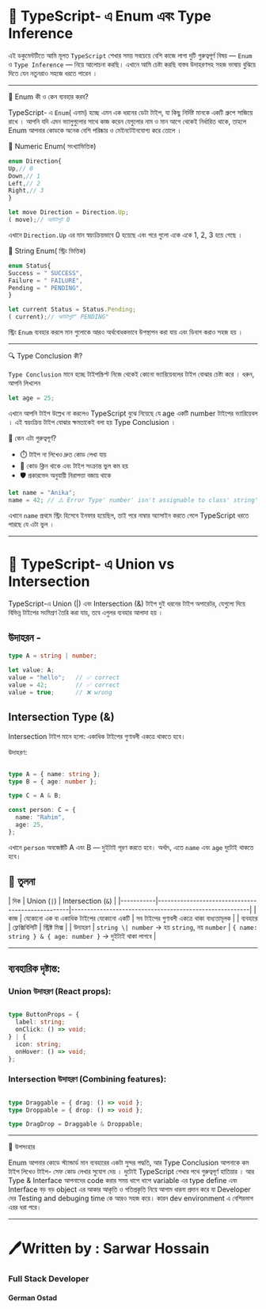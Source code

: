 # 📘 TypeScript- এ Enum এবং Type Inference

এই ডকুমেন্টটিতে আমি মূলত `TypeScript` শেখার সময় সবচেয়ে বেশি কাজে লাগা দুটি গুরুত্বপূর্ণ বিষয় — `Enum` ও `Type Inference` — নিয়ে আলোচনা করছি। এখানে আমি চেষ্টা করছি বাস্তব উদাহরণসহ সহজ ভাষায় বুঝিয়ে দিতে যেন নতুনরাও সহজে ধরতে পারেন ।

---

🎯 Enum কী ও কেন ব্যবহার করব?

TypeScript- এ `Enum`( এনাম) হচ্ছে এমন এক ধরনের ডেটা টাইপ, যা কিছু নির্দিষ্ট মানকে একটি গ্রুপে সাজিয়ে রাখে । আপনি যদি এমন ভ্যালুগুলোর সাথে কাজ করেন যেগুলোর নাম ও মান আগে থেকেই নির্ধারিত থাকে, তাহলে Enum আপনার কোডকে অনেক বেশি পরিষ্কার ও মেইনটেইনযোগ্য করে তোলে ।

🔢 Numeric Enum( সংখ্যাভিত্তিক)

```ts
enum Direction{
Up,// 0
Down,// 1
Left,// 2
Right,// 3
}

let move Direction = Direction.Up;
( move);// আউটপুট 0
```

এখানে `Direction.Up` এর মান স্বয়ংক্রিয়ভাবে 0 হয়েছে এবং পরে গুলো একে একে 1, 2, 3 হয়ে গেছে ।

🧵 String Enum( স্ট্রিং ভিত্তিক)

```ts
enum Status{
Success = " SUCCESS",
Failure = " FAILURE",
Pending = " PENDING",
}

let current Status = Status.Pending;
( current);// আউটপুট" PENDING"
```

স্ট্রিং `Enum` ব্যবহার করলে মান গুলোকে আরও অর্থবোধকভাবে উপস্থাপন করা যায় এবং ডিবাগ করাও সহজ হয় ।

---

🔍 Type Conclusion কী?

`Type Conclusion` মানে হচ্ছে টাইপস্ক্রিপ্ট নিজে থেকেই কোনো ভ্যারিয়েবলের টাইপ বোঝার চেষ্টা করে । ধরুন, আপনি লিখলেন

```ts
let age = 25;
```

এখানে আপনি টাইপ উল্লেখ না করলেও TypeScript বুঝে নিয়েছে যে age একটি number টাইপের ভ্যারিয়েবল । এই স্বয়ংক্রিয় টাইপ বোঝার ক্ষমতাকেই বলা হয় Type Conclusion ।

🤔 কেন এটা গুরুত্বপূর্ণ?

- ⏱️ টাইপ না লিখেও দ্রুত কোড লেখা যায়
- 🧠 কোড ক্লিন থাকে এবং টাইপ সংক্রান্ত ভুল কম হয়
- 🛡️ প্রকারভেদ অনুযায়ী নিরাপত্তা বজায় থাকে

```ts
let name = "Anika";
name = 42; // ⚠️ Error Type' number' isn't assignable to class' string'
```

এখানে `name` প্রথমে স্ট্রিং হিসেবে ইনফার হয়েছিল, তাই পরে নাম্বার অ্যাসাইন করতে গেলে TypeScript ধরতে পারছে যে এটা ভুল । 

---


# 📘 TypeScript- এ Union vs Intersection

TypeScript-এ Union (|) এবং Intersection (&) টাইপ দুই ধরনের টাইপ অপারেটর, যেগুলো দিয়ে বিভিন্ন টাইপের সংমিশ্রণ তৈরি করা যায়, তবে এগুলর ব্যবহার আলাদা হয় ।

## উদাহরন -
```ts
type A = string | number;

let value: A;
value = "hello";   // ✅ correct
value = 42;        // ✅ correct
value = true;      // ❌ wrong
```

## Intersection Type (&)
Intersection টাইপ মানে হলো: একাধিক টাইপের গুণাবলী একত্রে থাকতে হবে।

উদাহরণ:
```ts

type A = { name: string };
type B = { age: number };

type C = A & B;

const person: C = {
  name: "Rahim",
  age: 25,
};
```
এখানে `person` অবজেক্টটি A এবং B — দুইটাই পূরণ করতে হবে। অর্থাৎ, এতে `name` এবং `age` দুটোই থাকতে হবে।


## 🔁 তুলনা

| দিক       | Union (`|`)                                     | Intersection (`&`)                                     |
|-----------|--------------------------------------------------|--------------------------------------------------------|
| কাজ       | যেকোনো এক বা একাধিক টাইপের যেকোনো একটি           | সব টাইপের গুণাবলী একত্রে থাকা বাধ্যতামূলক               |
| ব্যবহারে  | ফ্লেক্সিবিলিটি                                   | স্ট্রিক্ট মিক্স                                         |
| উদাহরণ    | `string \| number` → হয় `string`, নয় `number`   | `{ name: string } & { age: number }` → দুইটাই থাকা লাগবে |



---
## ব্যবহারিক দৃষ্টান্ত:

### Union উদাহরণ (React props):
```ts

type ButtonProps = {
  label: string;
  onClick: () => void;
} | {
  icon: string;
  onHover: () => void;
};
```
### Intersection উদাহরণ (Combining features):
```ts

type Draggable = { drag: () => void };
type Droppable = { drop: () => void };

type DragDrop = Draggable & Droppable;
```
---


🧾 উপসংহার

Enum আপনার কোডে স্ট্যান্ডার্ড মান ব্যবহারের একটা সুন্দর পদ্ধতি, আর Type Conclusion আপনাকে কম টাইপ লিখেও টাইপ- সেফ কোড লেখার সুযোগ দেয় । দুটোই TypeScript শেখার পথে গুরুত্বপূর্ণ হাতিয়ার । আর Type & Interface আপনাদের code করার সময় ধাপে ধাপে variable এর type define এবং Interface বড় বড় object এর আকার আকৃতি ও গতিপ্রকৃতি নিয়ে আগাম ধারনা প্রদান করে যা Developer দের Testing and debuging time কে আরও সহজ করে। কারন dev environment এ বেশিরভাগ এরর ধরা পরে।

---


# 🖊️Written by : Sarwar Hossain
  ### Full Stack Developer
  #### German Ostad



